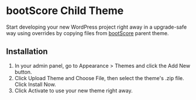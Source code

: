 # bootScore Child Theme

Start developing your new WordPress project right away in a upgrade-safe way using overrides by copying files from [bootScore](https://github.com/crftwrk/bootscore) parent theme.

## Installation

1. In your admin panel, go to Appearance > Themes and click the Add New button.
2. Click Upload Theme and Choose File, then select the theme's .zip file. Click Install Now.
3. Click Activate to use your new theme right away.
